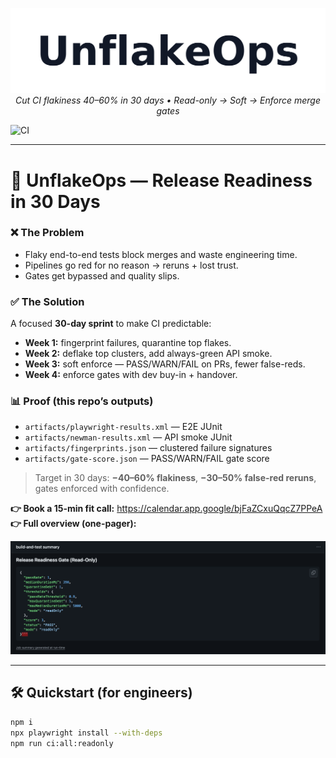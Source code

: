 <p align="center">
  <img src="img/unflakeops_wordmark.png" alt="UnflakeOps" width="520" />
  <br/>
  <em>Cut CI flakiness 40–60% in 30 days • Read-only → Soft → Enforce merge gates</em>
</p>

![CI](https://github.com/unflakeops/unflakeops-release-readiness/actions/workflows/ci.yml/badge.svg)

---

# 🚀 UnflakeOps — Release Readiness in 30 Days

### ❌ The Problem

- Flaky end-to-end tests block merges and waste engineering time.
- Pipelines go red for no reason → reruns + lost trust.
- Gates get bypassed and quality slips.

### ✅ The Solution

A focused **30-day sprint** to make CI predictable:

- **Week 1:** fingerprint failures, quarantine top flakes.
- **Week 2:** deflake top clusters, add always-green API smoke.
- **Week 3:** soft enforce — PASS/WARN/FAIL on PRs, fewer false-reds.
- **Week 4:** enforce gates with dev buy-in + handover.

### 📊 Proof (this repo’s outputs)

- `artifacts/playwright-results.xml` — E2E JUnit
- `artifacts/newman-results.xml` — API smoke JUnit
- `artifacts/fingerprints.json` — clustered failure signatures
- `artifacts/gate-score.json` — PASS/WARN/FAIL gate score

> Target in 30 days: **−40–60% flakiness**, **−30–50% false-red reruns**, gates enforced with confidence.

**👉 Book a 15-min fit call:** https://calendar.app.google/bjFaZCxuQqcZ7PPeA  
**👉 Full overview (one-pager):** <YOUR NOTION LINK>

![CI Summary](img/ci-summary.png)

---

## 🛠 Quickstart (for engineers)

```bash
npm i
npx playwright install --with-deps
npm run ci:all:readonly
```
